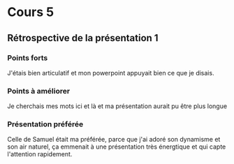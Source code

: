 # Cours 5
## Rétrospective de la présentation 1

### Points forts
J'étais bien articulatif et mon powerpoint appuyait bien ce que je disais.

### Points à améliorer
Je cherchais mes mots ici et là et ma présentation aurait pu être plus longue

### Présentation préférée
Celle de Samuel était ma préférée, parce que j'ai adoré son dynamisme et son air naturel, ça emmenait à une présentation très énergtique et qui capte l'attention rapidement.
